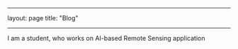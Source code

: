___
layout: page
title: "Blog"
___

I am a student, who works on AI-based Remote Sensing application
